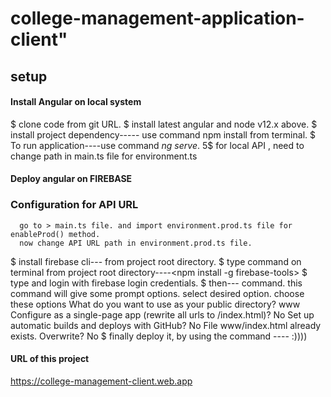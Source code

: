 # college-management-application-client" 
## setup
#### Install Angular on local system
   $ clone code from git URL.
   $ install latest angular and node v12.x above.
   $ install project dependency----- use command npm install from terminal.
   $ To run application----use command *ng serve*.
   5$ for local API , need to change path in main.ts file for environment.ts  
#### Deploy angular on FIREBASE
  ### Configuration for API URL
      go to > main.ts file. and import environment.prod.ts file for enableProd() method.
      now change API URL path in environment.prod.ts file.
   $ install firebase cli---<npm install firebase> from project root directory.
   $ type command on terminal from project root directory----<npm install -g firebase-tools>
   $ type <firebase login> and login with firebase login credentials.
   $ then---<firebase init> command. this command will give some prompt options. select desired option.
      choose these options
        What do you want to use as your public directory? www
        Configure as a single-page app (rewrite all urls to /index.html)? No
        Set up automatic builds and deploys with GitHub? No
        File www/index.html already exists. Overwrite? No
   $ finally deploy it, by using the command ----<firebase deploy> :))))

#### URL of this project
 https://college-management-client.web.app
